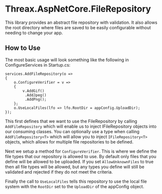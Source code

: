 # Threax.AspNetCore.FileRepository
This library provides an abstract file repository with validation. It also allows the root directory where files are saved to be easily configurable without needing to change your app.

## How to Use
The most basic usage will look something like the following in ConfigureServices in Startup.cs:
```
services.AddFileRepository(o =>
{
    o.ConfigureVerifier = v =>
    {
        v.AddGif()
         .AddJpeg()
         .AddPng();
    };
    o.UseLocalFiles(lfo => lfo.RootDir = appConfig.UploadDir);
});
```
This first defines that we want to use the FileRepository by calling `AddFileRepository`
which will enable us to inject IFileRepository objects into our consuming classes. You can 
optionally use a type when calling `AddFileRepository<T>` which will allow you to inject
`IFileRepository<T>` objects, which allows for multiple file repositories to be defined.

Next we setup a method for `ConfigureVerifier`. This is where we define the file types that
our repository is allowed to use. By default only files that you define will be allowed to be uploaded.
If you set `AllowUnknownFiles` to true then all file types will be allowed, but any types you define
will still be validated and rejected if they do not meet the criteria.

Finally the call to `UseLocalFiles` tells this repository to use the local file system with the 
`RootDir` set to the `UploadDir` of the appConfig object.